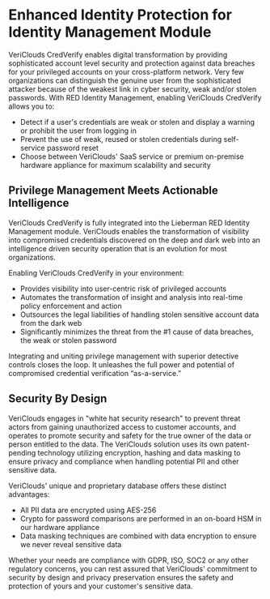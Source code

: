 # Enhanced Identity Protection for Identity Management Module

VeriClouds CredVerify enables digital transformation by providing sophisticated account level security and protection against data breaches for your privileged accounts on your cross-platform network. Very few organizations can distinguish the genuine user from the sophisticated attacker because of the weakest link in cyber security, weak and/or stolen passwords. With RED Identity Management, enabling VeriClouds CredVerify allows you to:

* Detect if a user's credentials are weak or stolen and display a warning or prohibit the user from logging in
* Prevent the use of weak, reused or stolen credentials during self-service password reset
* Choose between VeriClouds' SaaS service or premium on-premise hardware appliance for maximum scalability and security

## Privilege Management Meets Actionable Intelligence
VeriClouds CredVerify is fully integrated into the Lieberman RED Identity Management module. VeriClouds enables the transformation of visibility into compromised credentials discovered on the deep and dark web into an intelligence driven security operation that is an evolution for most organizations.

Enabling VeriClouds CredVerify in your environment:

* Provides visibility into user-centric risk of privileged accounts
* Automates the transformation of insight and analysis into real-time policy enforcement and action
* Outsources the legal liabilities of handling stolen sensitive account data from the dark web
* Significantly minimizes the threat from the #1 cause of data breaches, the weak or stolen password

Integrating and uniting privilege management with superior detective controls closes the loop. It unleashes the full power and potential of compromised credential verification “as-a-service.”

## Security By Design
VeriClouds engages in "white hat security research" to prevent threat actors from gaining unauthorized access to customer accounts, and operates to promote security and safety for the true owner of the data or person entitled to the data. The VeriClouds solution uses its own patent-pending technology utilizing encryption, hashing and data masking to ensure privacy and compliance when handling potential PII and other sensitive data.

VeriClouds' unique and proprietary database offers these distinct advantages:

* All PII data are encrypted using AES-256
* Crypto for password comparisons are performed in an on-board HSM in our hardware appliance
* Data masking techniques are combined with data encryption to ensure we never reveal sensitive data

Whether your needs are compliance with GDPR, ISO, SOC2 or any other regulatory concerns, you can rest assured that VeriClouds' commitment to security by design and privacy preservation ensures the safety and protection of yours and your customer's sensitive data.
